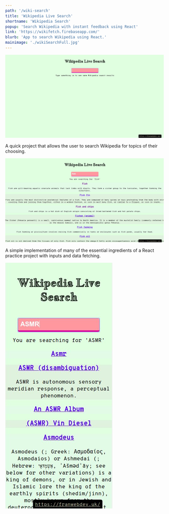```yaml
---
path: '/wiki-search'
title: 'Wikipedia Live Search'
shortname: 'Wikipedia Search'
popup: 'Search Wikipedia with instant feedback using React'
link: 'https://wikifetch.firebaseapp.com/'
blurb: 'App to search Wikipedia using React.'
mainimage: './wikiSearchFull.jpg'
---
```


![Front page of Wiki Search showing an empty input field](wikiSearchFull.jpg)  

A quick project that allows the user to search Wikipedia for topics of their choosing.  

![Wiki Search showing some search results on the topic of fish](wikiResults.jpg)  

A simple implementation of many of the essential ingredients of a React practice project with inputs and data fetching.  

![Wiki Search showing small screen responsive results for ASMR](wikiSearchSmall.jpg)  